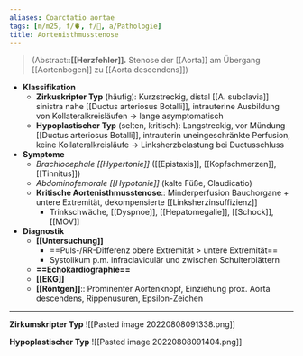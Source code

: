 ```yaml
---
aliases: Coarctatio aortae
tags: [m/m25, f/🫀, f/🦄, a/Pathologie]
title: Aortenisthmusstenose
---
```

> (Abstract::**[[Herzfehler]].** Stenose der [[Aorta]] am Übergang [[Aortenbogen]] zu [[Aorta descendens]])
- **Klassifikation**
	- **Zirkuskripter Typ** (häufig): Kurzstreckig, distal [[A. subclavia]] sinistra nahe [[Ductus arteriosus Botalli]], intrauterine Ausbildung von Kollateralkreisläufen → lange asymptomatisch
	- **Hypoplastischer Typ** (selten, kritisch): Langstreckig, vor Mündung [[Ductus arteriosus Botalli]], intrauterin uneingeschränkte Perfusion, keine Kollateralkreisläufe → Linksherzbelastung bei Ductusschluss
- **Symptome**
	- *Brachiocephale [[Hypertonie]]* ([[Epistaxis]], [[Kopfschmerzen]], [[Tinnitus]])
	- *Abdominofemorale [[Hypotonie]]* (kalte Füße, Claudicatio)
	- **Kritische Aortenisthmusstenose**:: Minderperfusion Bauchorgane + untere Extremität, dekompensierte [[Linksherzinsuffizienz]]
		- Trinkschwäche, [[Dyspnoe]], [[Hepatomegalie]], [[Schock]], [[MOV]]
- **Diagnostik**
	- **[[Untersuchung]]**
		- ==Puls-/RR-Differenz obere Extremität > untere Extremität==
		- Systolikum p.m. infraclaviculär und zwischen Schulterblättern
	- **==Echokardiographie==**
	- **[[EKG]]**
	- **[[Röntgen]]**:: Prominenter Aortenknopf, Einziehung prox. Aorta descendens, Rippenusuren, Epsilon-Zeichen
---
**Zirkumskripter Typ**
![[Pasted image 20220808091338.png]]

**Hypoplastischer Typ**
![[Pasted image 20220808091404.png]]